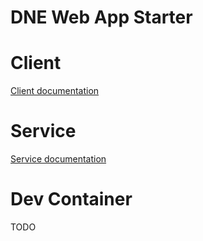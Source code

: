 # DNE Web App Starter
# Client
[Client documentation](/client/README.md)

# Service
[Service documentation](/service/README.md)

# Dev Container
TODO